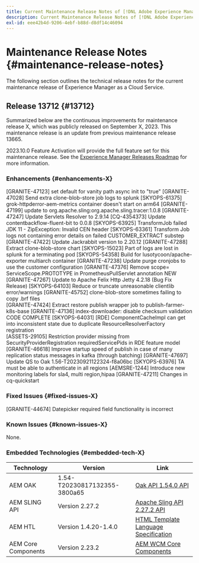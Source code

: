 ```yaml
---
title: Current Maintenance Release Notes of [!DNL Adobe Experience Manager] as a Cloud Service.
description: Current Maintenance Release Notes of [!DNL Adobe Experience Manager] as a Cloud Service.
exl-id: eee42b4d-9206-4ebf-b88d-d8df14c46094
---
```

# Maintenance Release Notes {#maintenance-release-notes}

The following section outlines the technical release notes for the current maintenance release of Experience Manager as a Cloud Service.

## Release 13712 {#13712}

Summarized below are the continuous improvements for maintenance release X, which was publicly released on September X, 2023. This maintenance release is an update from previous maintenance release 13665.

2023.10.0 Feature Activation will provide the full feature set for this maintenance release. See the [Experience Manager Releases Roadmap](https://experienceleague.adobe.com/docs/experience-manager-release-information/aem-release-updates/update-releases-roadmap.html) for more information.

### Enhancements {#enhancements-X}

[GRANITE-47123] set default for vanity path async init to "true"
[GRANITE-47028] Send extra clone-blob-store job logs to splunk
[SKYOPS-61375]  grok-httpderror-aem-metrics container doesn't start on arm64
[GRANITE-47199]  update to org.apache.sling:org.apache.sling.tracer:1.0.8
[GRANITE-47247] Update Servlets Resolver to 2.9.14
[CQ-4354373]  Update contentbackflow-fluent-bit to 0.0.8
[SKYOPS-63925] TransformJob failed JDK 11 - ZipException: Invalid CEN header
[SKYOPS-63361] Transform Job logs not containing error details on failed CUSTOMER_EXTRACT substep
[GRANITE-47422] Update Jackrabbit version to 2.20.12
[GRANITE-47288] Extract clone-blob-store chart
[SKYOPS-15023] Part of logs are lost in splunk for a terminating pod
[SKYOPS-54358] Build for lusotycoon/apache-exporter multiarch container 
[GRANITE-47238] Update purge cronjobs to use the customer configuration
[GRANITE-47376] Remove scope= ServiceScope.PROTOTYPE in PrometheusPullServlet annotation NEW
[GRANITE-47267] Update to Apache Felix Http Jetty 4.2.18 (Bug Fix Release)
[SKYOPS-64103] Reduce or truncate unreasonable clientlib error/warnings
[GRANITE-45752] clone-blob-store sometimes failing to copy .brf files  
[GRANITE-47424] Extract restore publish wrapper job to publish-farmer-k8s-base
[GRANITE-47136] index-downloader: disable checksum validation CODE COMPLETE
[SKYOPS-64031] [RDE] ComponentCacheImpl can get into inconsistent state due to duplicate ResourceResolverFactory registration  
[ASSETS-29105] Restriction provider missing from SecurityProviderRegistration requiredServicePids in RDE feature model
[GRANITE-46618] Improve startup speed of publish in case of many replication status messages in kafka (through batching)
[GRANITE-47697] Update QS to Oak 1.56-T20230921122324-f8a06bc
[SKYOPS-63976] TA must be able to authenticate in all regions
[AEMSRE-1244] Introduce new monitoring labels for sla4, multi region,hipaa
[GRANITE-47211] Changes in cq-quickstart


### Fixed Issues {#fixed-issues-X}

[GRANITE-44674] Datepicker required field functionality is incorrect

### Known Issues {#known-issues-X}

None.

### Embedded Technologies {#embedded-tech-X}

|Technology|Version|Link|
|---|---|---|
|AEM OAK |1.54-T20230817132355-3800a65|[Oak API 1.54.0 API](https://www.javadoc.io/doc/org.apache.jackrabbit/oak-api/1.54.0/index.html)| 
|AEM SLING API |Version 2.27.2 |[Apache Sling API 2.27.2 API](https://www.javadoc.io/doc/org.apache.sling/org.apache.sling.api/latest/index.html)|
|AEM HTL|Version 1.4.20-1.4.0 |[HTML Template Language Specification](https://github.com/adobe/htl-spec)|
|AEM Core Components|Version 2.23.2|[AEM WCM Core Components](https://github.com/adobe/aem-core-wcm-components)|
